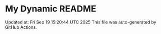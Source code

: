 # My Dynamic README
Updated at: Fri Sep 19 15:20:44 UTC 2025
This file was auto-generated by GitHub Actions.
